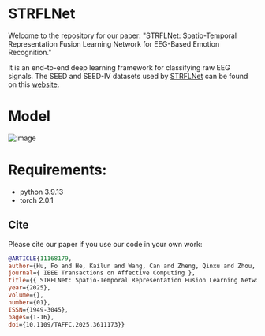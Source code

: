 # STRFLNet
Welcome to the repository for our paper: "STRFLNet: Spatio-Temporal Representation Fusion Learning Network for EEG-Based Emotion Recognition."

It is an end-to-end deep learning framework for classifying raw EEG signals. The SEED and SEED-IV datasets used by [STRFLNet](https://www.computer.org/csdl/journal/ta/5555/01/11168179/2a5v5k5tNDy) can be found on this [website](https://bcmi.sjtu.edu.cn/home/seed/).

# Model
![image](https://github.com/ZJUTofBrainIntelligence/STRFLNet/blob/main/image/Figure1.jpg)

# Requirements:
* python 3.9.13 <br>
* torch 2.0.1

## Cite
Please cite our paper if you use our code in your own work:
```bibtex
@ARTICLE{11168179,
author={Hu, Fo and He, Kailun and Wang, Can and Zheng, Qinxu and Zhou, Bin and Li, Gang and Sun, Yu},
journal={ IEEE Transactions on Affective Computing },
title={{ STRFLNet: Spatio-Temporal Representation Fusion Learning Network for EEG-Based Emotion Recognition }},
year={2025},
volume={},
number={01},
ISSN={1949-3045},
pages={1-16},
doi={10.1109/TAFFC.2025.3611173}}
